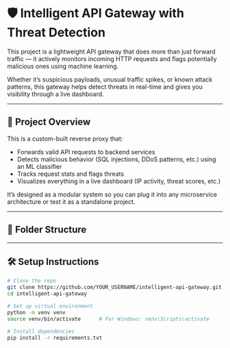 # 🛡️ Intelligent API Gateway with Threat Detection

This project is a lightweight API gateway that does more than just forward traffic — it actively monitors incoming HTTP requests and flags potentially malicious ones using machine learning.

Whether it’s suspicious payloads, unusual traffic spikes, or known attack patterns, this gateway helps detect threats in real-time and gives you visibility through a live dashboard.

---

## 🔧 Project Overview

This is a custom-built reverse proxy that:

- Forwards valid API requests to backend services  
- Detects malicious behavior (SQL injections, DDoS patterns, etc.) using an ML classifier  
- Tracks request stats and flags threats  
- Visualizes everything in a live dashboard (IP activity, threat scores, etc.)

It’s designed as a modular system so you can plug it into any microservice architecture or test it as a standalone project.

---

## 📁 Folder Structure




---

## 🛠️ Setup Instructions

```bash
# Clone the repo
git clone https://github.com/YOUR_USERNAME/intelligent-api-gateway.git
cd intelligent-api-gateway

# Set up virtual environment
python -m venv venv
source venv/bin/activate      # For Windows: venv\Scripts\activate

# Install dependencies
pip install -r requirements.txt

